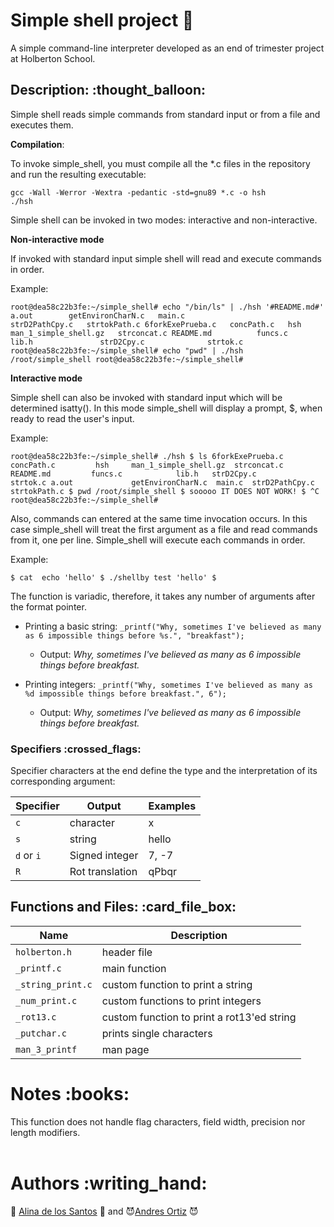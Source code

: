 # Simple shell project :shell:

A simple command-line interpreter developed as an end of trimester project at Holberton School.

<h2>Description: :thought_balloon:</h2>

Simple shell reads simple commands from standard input or from a file and executes them.

**Compilation**:

To invoke simple_shell, you must compile all the *.c files in the repository and run the resulting executable:

`gcc -Wall -Werror -Wextra -pedantic -std=gnu89 *.c -o hsh`<br/>
`./hsh`

Simple shell can be invoked in two modes: interactive and non-interactive.<br/>

**Non-interactive mode**

If invoked with standard input simple shell will read and execute commands in order.

Example:

`root@dea58c22b3fe:~/simple_shell# echo "/bin/ls" | ./hsh
'#README.md#'       a.out        getEnvironCharN.c   main.c                  strD2PathCpy.c   strtokPath.c
 6forkExePrueba.c   concPath.c   hsh                 man_1_simple_shell.gz   strconcat.c
 README.md          funcs.c      lib.h               strD2Cpy.c              strtok.c
root@dea58c22b3fe:~/simple_shell# echo "pwd" | ./hsh
/root/simple_shell
root@dea58c22b3fe:~/simple_shell#
`

**Interactive mode**

Simple shell can also be invoked with standard input which will be determined isatty(). In this mode simple_shell will display a prompt, $, when ready to read the user's input.

Example:

`
root@dea58c22b3fe:~/simple_shell# ./hsh
$ ls
6forkExePrueba.c  concPath.c         hsh     man_1_simple_shell.gz  strconcat.c
README.md         funcs.c            lib.h   strD2Cpy.c             strtok.c
a.out             getEnvironCharN.c  main.c  strD2PathCpy.c         strtokPath.c
$ pwd
/root/simple_shell
$ sooooo
IT DOES NOT WORK!
$ ^C
root@dea58c22b3fe:~/simple_shell#
`

Also, commands can entered at the same time invocation occurs. In this case simple_shell will treat the first argument as a file and read commands from it, one per line. Simple_shell will execute each commands in order.

Example:

`$ cat 
echo 'hello'
$ ./shellby test
'hello'
$`

The function is variadic, therefore, it takes any number of arguments after the format pointer.

- Printing a basic string: `_printf("Why, sometimes I've believed as many as 6 impossible things before %s.", "breakfast");`
  - Output: *Why, sometimes I've believed as many as 6 impossible things before breakfast.*

- Printing integers: `_printf("Why, sometimes I've believed as many as %d impossible things before breakfast.", 6");`
  - Output: *Why, sometimes I've believed as many as 6 impossible things before breakfast.*

<h3>Specifiers :crossed_flags:</h3>

Specifier characters at the end define the type and the interpretation of its corresponding argument:

| Specifier  | Output          | Examples |
|------------|-----------------|----------|
| `c`        | character       | x        |
| `s`        | string          | hello    |
| `d` or `i` | Signed integer  | 7, -7    |
| `R`        | Rot translation | qPbqr    |

<h2>Functions and Files: :card_file_box:</h2>

| **Name**     | **Description**          |
|--------------|--------------------------|
| `holberton.h`  | header file              |
| `_printf.c`    | main function            |
| `_string_print.c` | custom function to print a string |
| `_num_print.c` | custom functions to print integers |
| `_rot13.c`    | custom function to print a rot13'ed string |
| `_putchar.c` | prints single characters |
| `man_3_printf` | man page |


<h1>Notes :books:</h1>
This function does not handle flag characters, field width, precision nor length modifiers.
<br>
<br>
<h1>Authors :writing_hand:</h1>

:angel: [Alina de los Santos](https://github.com/alina-delossantos) :angel: and :smiling_imp:[Andres Ortiz](https://github.com/Aortiz91) :smiling_imp:

